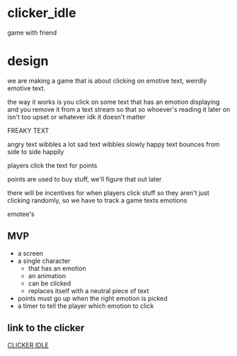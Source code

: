 # clicker_idle
game with friend

# design

we are making a game that is about clicking on emotive text, weirdly emotive text.

the way it works is you click on some text that has an emotion displaying and you remove it from a text stream
so that so whoever's reading it later on isn't too upset or whatever idk it doesn't matter

FREAKY TEXT

angry text wibbles a lot
sad text wibbles slowly
happy text bounces from side to side happily

players click the text for points

points are used to buy stuff, we'll figure that out later

there will be incentives for when players click stuff so they aren't just clicking randomly, so we have to track
a game texts emotions

emotee's

## MVP

* a screen
* a single character 
  * that has an emotion
  * an animation
  * can be clicked
  * replaces itself with a neutral piece of text
* points must go up when the right emotion is picked
* a timer to tell the player which emotion to click


## link to the clicker
[CLICKER IDLE](https://ctrlaltcookie.github.io/clicker_idle/)
